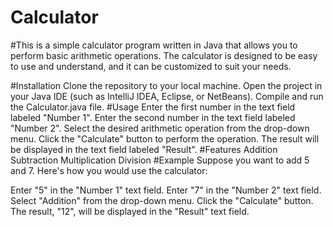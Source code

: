 # Calculator
#This is a simple calculator program written in Java that allows you to perform basic arithmetic operations. The calculator is designed to be easy to use and understand, and it can be customized to suit your needs.

#Installation
Clone the repository to your local machine.
Open the project in your Java IDE (such as IntelliJ IDEA, Eclipse, or NetBeans).
Compile and run the Calculator.java file.
#Usage
Enter the first number in the text field labeled "Number 1".
Enter the second number in the text field labeled "Number 2".
Select the desired arithmetic operation from the drop-down menu.
Click the "Calculate" button to perform the operation.
The result will be displayed in the text field labeled "Result".
#Features
Addition
Subtraction
Multiplication
Division
#Example
Suppose you want to add 5 and 7. Here's how you would use the calculator:

Enter "5" in the "Number 1" text field.
Enter "7" in the "Number 2" text field.
Select "Addition" from the drop-down menu.
Click the "Calculate" button.
The result, "12", will be displayed in the "Result" text field.
